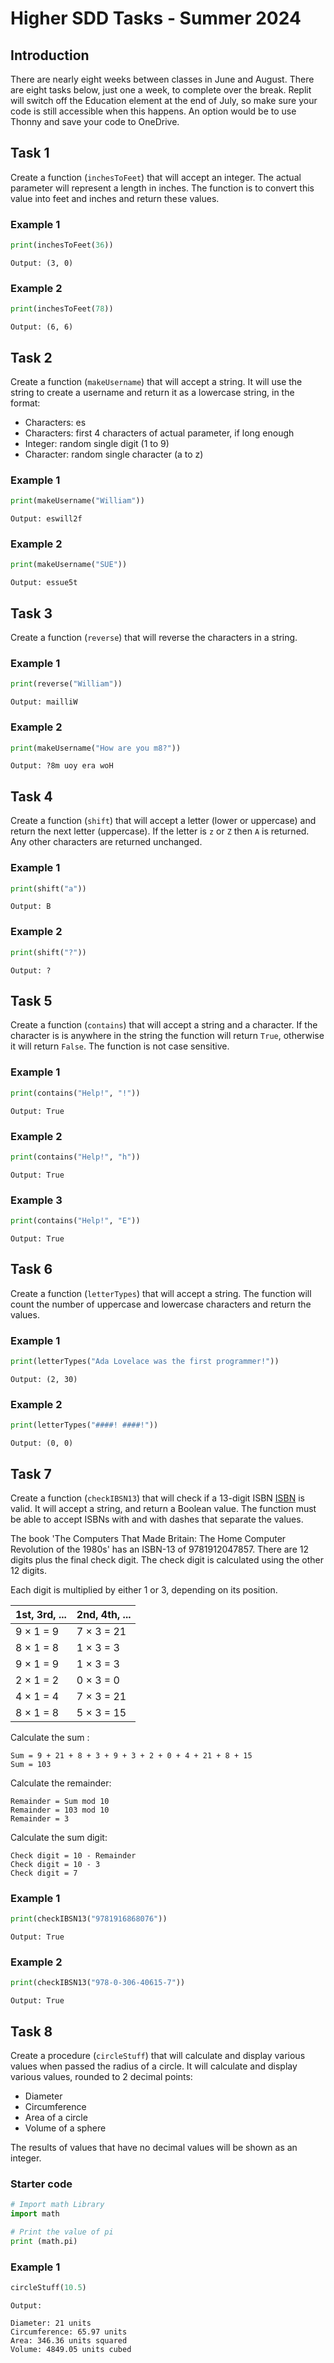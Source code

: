 # Higher SDD Tasks - Summer 2024

## Introduction

There are nearly eight weeks between classes in June and August.  There are eight tasks below, just one a week, to complete over the break.  Replit will switch off the Education element at the end of July, so make sure your code is still accessible when this happens.  An option would be to use Thonny and save your code to OneDrive.

## Task 1

Create a function (`inchesToFeet`) that will accept an integer.  The actual parameter will represent a length in inches.  The function is to convert this value into feet and inches and return these values.

### Example 1

``` python
print(inchesToFeet(36))
```

```
Output: (3, 0)
```

### Example 2

``` python
print(inchesToFeet(78))
```

```
Output: (6, 6)
```

## Task 2

Create a function (`makeUsername`) that will accept a string.  It will use the string to create a username and return it as a lowercase string, in the format:

* Characters: es
* Characters: first 4 characters of actual parameter, if long enough
* Integer: random single digit (1 to 9)
* Character: random single character (a to z)

### Example 1

``` python
print(makeUsername("William"))
```

```
Output: eswill2f
```

### Example 2

``` python
print(makeUsername("SUE"))
```

```
Output: essue5t
```

## Task 3

Create a function (`reverse`) that will reverse the characters in a string.

### Example 1

``` python
print(reverse("William"))
```

```
Output: mailliW
```

### Example 2

``` python
print(makeUsername("How are you m8?"))
```

```
Output: ?8m uoy era woH
```

## Task 4

Create a function (`shift`) that will accept a letter (lower or uppercase) and return the next letter (uppercase).  If the letter is `z` or `Z` then `A` is returned.  Any other characters are returned unchanged.

### Example 1

``` python
print(shift("a"))
```

```
Output: B
```

### Example 2

``` python
print(shift("?"))
```

```
Output: ?
```

## Task 5

Create a function (`contains`) that will accept a string and a character.  If the character is is anywhere in the string the function will return `True`, otherwise it will return `False`.  The function is not case sensitive.

### Example 1

``` python
print(contains("Help!", "!"))
```

```
Output: True
```

### Example 2

``` python
print(contains("Help!", "h"))
```

```
Output: True
```

### Example 3

``` python
print(contains("Help!", "E"))
```

```
Output: True
```

## Task 6

Create a function (`letterTypes`) that will accept a string.  The function will count the number of uppercase and lowercase characters and return the values.

### Example 1

``` python
print(letterTypes("Ada Lovelace was the first programmer!"))
```

```
Output: (2, 30)
```

### Example 2

``` python
print(letterTypes("####! ####!"))
```

```
Output: (0, 0)
```

## Task 7

Create a function (`checkIBSN13`) that will check if a 13-digit ISBN [ISBN](https://en.wikipedia.org/wiki/ISBN#ISBN-13_check_digit_calculation) is valid.  It will accept a string, and return a Boolean value.  The function must be able to accept ISBNs with and with dashes that separate the values.

The book 'The Computers That Made Britain: The Home Computer Revolution of the 1980s' has an ISBN-13 of 9781912047857.  There are 12 digits plus the final check digit.  The check digit is calculated using the other 12 digits.

Each digit is multiplied by either 1 or 3, depending on its position.

| 1st, 3rd, ... | 2nd, 4th, ... |
| ------------- | ------------- |
| 9 &times; 1 = 9 | 7 &times; 3 = 21 |
| 8 &times; 1 = 8 | 1 &times; 3 = 3 |
| 9 &times; 1 = 9 | 1 &times; 3 = 3 |
| 2 &times; 1 = 2 | 0 &times; 3 = 0 |
| 4 &times; 1 = 4 | 7 &times; 3 = 21 |
| 8 &times; 1 = 8 | 5 &times; 3 = 15 |

Calculate the sum :
```
Sum = 9 + 21 + 8 + 3 + 9 + 3 + 2 + 0 + 4 + 21 + 8 + 15
Sum = 103
```

Calculate the remainder:
```
Remainder = Sum mod 10
Remainder = 103 mod 10
Remainder = 3
```

Calculate the sum digit:
```
Check digit = 10 - Remainder
Check digit = 10 - 3
Check digit = 7
```

### Example 1

``` python
print(checkIBSN13("9781916868076"))
```

```
Output: True
```

### Example 2

``` python
print(checkIBSN13("978-0-306-40615-7"))
```

```
Output: True
```

## Task 8

Create a procedure (`circleStuff`) that will calculate and display various values when passed the radius of a circle.  It will calculate and display various values, rounded to 2 decimal points:

* Diameter
* Circumference
* Area of a circle
* Volume of a sphere

The results of values that have no decimal values will be shown as an integer.

### Starter code

``` python
# Import math Library
import math

# Print the value of pi
print (math.pi)
```

### Example 1

``` python
circleStuff(10.5)
```

```
Output:

Diameter: 21 units
Circumference: 65.97 units
Area: 346.36 units squared
Volume: 4849.05 units cubed
```
